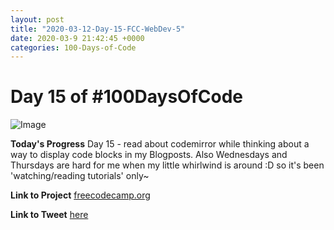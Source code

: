 ```yaml
---
layout: post
title: "2020-03-12-Day-15-FCC-WebDev-5"
date: 2020-03-9 21:42:45 +0000
categories: 100-Days-of-Code
---
```


# Day 15 of #100DaysOfCode
![Image](https://cdn.freecodecamp.org/platform/universal/fcc-twitter-1120X600-social-green.png)
<br/>

**Today's Progress**
Day 15 - read about codemirror while thinking about a way to display code blocks in my Blogposts. Also Wednesdays and Thursdays are hard for me when my little whirlwind is around :D so it's been 'watching/reading tutorials' only~
<br/>

**Link to Project**
[freecodecamp.org](https://freecodecamp.org)
<br/>

**Link to Tweet**
[here](https://twitter.com/prototowb/status/1238201746176032776)

